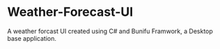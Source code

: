 # Weather-Forecast-UI
A weather forcast UI created using C# and Bunifu Framwork, a Desktop base application.


